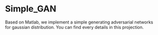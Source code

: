 # Simple_GAN
Based on Matlab, we implement a simple generating adversarial networks for gaussian distribution.
You can find every details in this projection.
